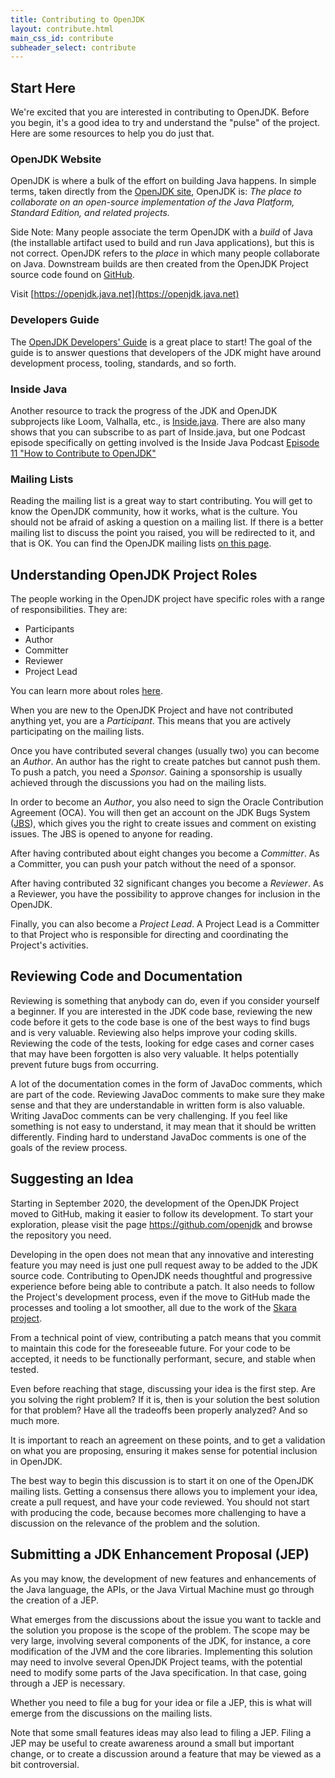 ```yaml
---
title: Contributing to OpenJDK
layout: contribute.html
main_css_id: contribute
subheader_select: contribute
---
```


## Start Here

We're excited that you are interested in contributing to OpenJDK. Before you begin, it's a good idea to try and understand the "pulse" of the project. Here are some resources to help you do just that.

### OpenJDK Website

OpenJDK is where a bulk of the effort on building Java happens. In simple terms, taken directly from the [OpenJDK site](https://openjdk.java.net), OpenJDK is: _The place to collaborate on an open-source implementation of the Java Platform, Standard Edition, and related projects._


Side Note: Many people associate the term OpenJDK with a *build* of Java (the installable artifact used to build and run Java applications), but this is not correct. OpenJDK refers to the *place* in which many people collaborate on Java. Downstream builds are then created from the OpenJDK Project source code found on [GitHub](http://github.com/openjdk).

Visit [https://openjdk.java.net](https://openjdk.java.net)


### Developers Guide

The [OpenJDK Developers' Guide](https://openjdk.java.net/guide/) is a great place to start! The goal of the guide is to answer questions that developers of the JDK might have around development process, tooling, standards, and so forth.

### Inside Java

Another resource to track the progress of the JDK and OpenJDK subprojects like Loom, Valhalla, etc., is [Inside.java](https://inside.java). There are also many shows that you can subscribe to as part of Inside.java, but one Podcast episode specifically on getting involved is the Inside Java Podcast [Episode 11 "How to Contribute to OpenJDK"](https://inside.java/2021/01/29/podcast-011/)


### Mailing Lists

Reading the mailing list is a great way to start contributing. You will get to know the OpenJDK community, how it works, what is the culture. You should not be afraid of asking a question on a mailing list. If there is a better mailing list to discuss the point you raised, you will be redirected to it, and that is OK. You can find the OpenJDK mailing lists [on this page](https://mail.openjdk.java.net/mailman/listinfo).



## Understanding OpenJDK Project Roles

The people working in the OpenJDK project have specific roles with a range of responsibilities. They are:

- Participants
- Author
- Committer
- Reviewer
- Project Lead

You can learn more about roles [here](https://openjdk.java.net/bylaws#_7).

When you are new to the OpenJDK Project and have not contributed anything yet, you are a _Participant_. This means that you are actively participating on the mailing lists.

Once you have contributed several changes (usually two) you can become an _Author_. An author has the right to create patches but cannot push them. To push a patch, you need a _Sponsor_. Gaining a sponsorship is usually achieved through the discussions you had on the mailing lists.

In order to become an _Author_, you also need to sign the Oracle Contribution Agreement (OCA). You will then get an account on the JDK Bugs System ([JBS](https://bugs.openjdk.java.net/)), which gives you the right to create issues and comment on existing issues. The JBS is opened to anyone for reading.

After having contributed about eight changes you become a _Committer_. As a Committer, you can push your patch without the need of a sponsor.

After having contributed 32 significant changes you become a _Reviewer_. As a Reviewer, you have the possibility to approve changes for inclusion in the OpenJDK.

Finally, you can also become a _Project Lead_. A Project Lead is a Committer to that Project who is responsible for directing and coordinating the Project's activities.


## Reviewing Code and Documentation

Reviewing is something that anybody can do, even if you consider yourself a beginner. If you are interested in the JDK code base, reviewing the new code before it gets to the code base is one of the best ways to find bugs and is very valuable. Reviewing also helps improve your coding skills. Reviewing the code of the tests, looking for edge cases and corner cases that may have been forgotten is also very valuable. It helps potentially prevent future bugs from occurring.

A lot of the documentation comes in the form of JavaDoc comments, which are part of the code. Reviewing JavaDoc comments to make sure they make sense and that they are understandable in written form is also valuable. Writing JavaDoc comments can be very challenging. If you feel like something is not easy to understand, it may mean that it should be written differently. Finding hard to understand JavaDoc comments is one of the goals of the review process.



## Suggesting an Idea

Starting in September 2020, the development of the OpenJDK Project moved to GitHub, making it easier to follow its development. To start your exploration, please visit the page https://github.com/openjdk and browse the repository you need.

Developing in the open does not mean that any innovative and interesting feature you may need is just one pull request away to be added to the JDK source code. Contributing to OpenJDK needs thoughtful and progressive experience before being able to contribute a patch. It also needs to follow the Project's development process, even if the move to GitHub made the processes and tooling a lot smoother, all due to the work of the [Skara project](https://openjdk.java.net/projects/skara/).

From a technical point of view, contributing a patch means that you commit to maintain this code for the foreseeable future. For your code to be accepted, it needs to be functionally performant, secure, and stable when tested.

Even before reaching that stage, discussing your idea is the first step. Are you solving the right problem? If it is, then is your solution the best solution for that problem? Have all the tradeoffs been properly analyzed? And so much more.

It is important to reach an agreement on these points, and to get a validation on what you are proposing, ensuring it makes sense for potential inclusion in OpenJDK.

The best way to begin this discussion is to start it on one of the OpenJDK mailing lists. Getting a consensus there allows you to implement your idea, create a pull request, and have your code reviewed. You should not start with producing the code, because becomes more challenging to have a discussion on the relevance of the problem and the solution.


## Submitting a JDK Enhancement Proposal (JEP)

As you may know, the development of new features and enhancements of the Java language, the APIs, or the Java Virtual Machine must go through the creation of a JEP.

What emerges from the discussions about the issue you want to tackle and the solution you propose is the scope of the problem. The scope may be very large, involving several components of the JDK, for instance, a core modification of the JVM and the core libraries. Implementing this solution may need to involve several OpenJDK Project teams, with the potential need to modify some parts of the Java specification. In that case, going through a JEP is necessary.

Whether you need to file a bug for your idea or file a JEP, this is what will emerge from the discussions on the mailing lists.

Note that some small features ideas may also lead to filing a JEP. Filing a JEP may be useful to create awareness around a small but important change, or to create a discussion around a feature that may be viewed as a bit controversial.





